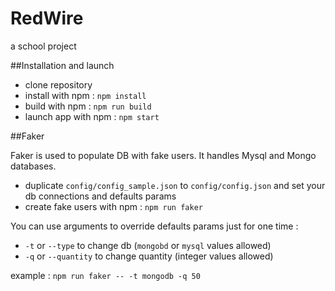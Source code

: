 # RedWire

a school project

##Installation and launch

- clone repository
- install with npm : `npm install`
- build with npm : `npm run build`
- launch app with npm : `npm start`

##Faker

Faker is used to populate DB with fake users.
It handles Mysql and Mongo databases.
- duplicate `config/config_sample.json` to `config/config.json` and set your db connections and defaults params
- create fake users with npm : `npm run faker`

You can use arguments to override defaults params just for one time :
- `-t` or `--type` to change db (`mongobd` or `mysql` values allowed)
- `-q` or `--quantity` to change quantity (integer values allowed)

example : `npm run faker -- -t mongodb -q 50`

